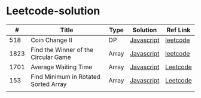 # Leetcode-solution

| #    | Title                                | Type  | Solution                                                                 | Ref Link                                                                        |
| ---- | ------------------------------------ | ----- | ------------------------------------------------------------------------ | ------------------------------------------------------------------------------- |
| 518  | Coin Change II                       | DP    | [Javascript](/Dynamic_Programming/518_Coin_Change_II/)                   | [leetcode](https://leetcode.com/problems/coin-change-ii/)                       |
| 1823 | Find the Winner of the Circular Game | Array | [Javascript](/Daily_Question/1823_Find_the_Winner_of_the_Circular_Game/) | [leetcode](https://leetcode.com/problems/find-the-winner-of-the-circular-game/) |
| 1701 | Average Waiting Time                 | Array | [Javascript](/Daily_Question/1701_Average_Waiting_Time/)                 | [Leetcode](https://leetcode.com/problems/average-waiting-time/)                 |
| 153  | Find Minimum in Rotated Sorted Array | Array | [Javascript](/Arrays/153_Find_Minimum_in_Rotated_Sorted_Array/)          | [Leetcode](https://leetcode.com/problems/find-minimum-in-rotated-sorted-array/) |
|      |                                      |       |                                                                          |                                                                                 |
